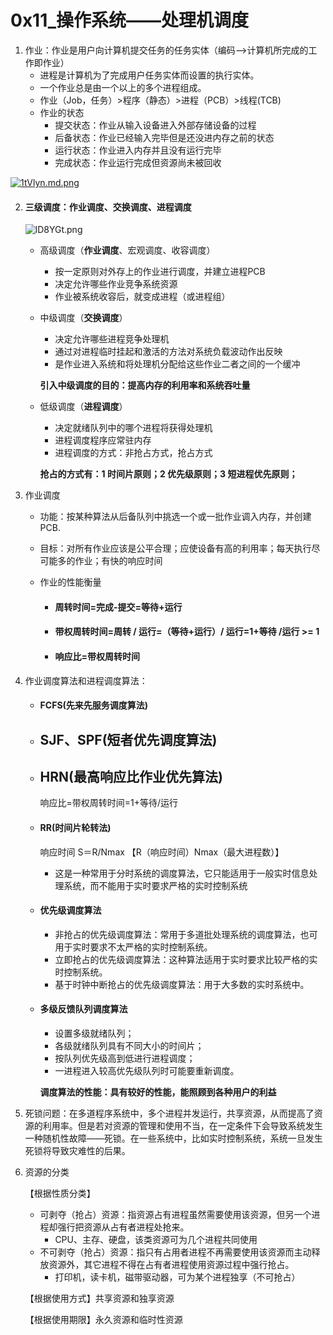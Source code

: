 # 0x11_操作系统——处理机调度

1. 作业：作业是用户向计算机提交任务的任务实体（编码—>计算机所完成的工作即作业）
   - 进程是计算机为了完成用户任务实体而设置的执行实体。
   - 一个作业总是由一个以上的多个进程组成。
   - 作业（Job，任务）>程序（静态）>进程（PCB）>线程(TCB)
   - 作业的状态
     - 提交状态：作业从输入设备进入外部存储设备的过程
     - 后备状态：作业已经输入完毕但是还没进内存之前的状态
     - 运行状态：作业进入内存并且没有运行完毕
     - 完成状态：作业运行完成但资源尚未被回收

[![1tVlyn.md.png](https://s2.ax1x.com/2020/02/02/1tVlyn.md.png)](https://imgchr.com/i/1tVlyn)

2. #### 三级调度：作业调度、交换调度、进程调度

   ![lD8YGt.png](https://s2.ax1x.com/2020/01/05/lD8YGt.png)

   - 高级调度（**作业调度**、宏观调度、收容调度）

     - 按一定原则对外存上的作业进行调度，并建立进程PCB
     - 决定允许哪些作业竞争系统资源
     - 作业被系统收容后，就变成进程（或进程组）

   - 中级调度（**交换调度**）

     - 决定允许哪些进程竞争处理机
     - 通过对进程临时挂起和激活的方法对系统负载波动作出反映
     - 是作业进入系统和将处理机分配给这些作业二者之间的一个缓冲

     **引入中级调度的目的：提高内存的利用率和系统吞吐量**

   - 低级调度（**进程调度**）

     - 决定就绪队列中的哪个进程将获得处理机
     - 进程调度程序应常驻内存
     - 进程调度的方式：非抢占方式，抢占方式

     **抢占的方式有：1 时间片原则；2 优先级原则；3 短进程优先原则；**

3. 作业调度

   - 功能：按某种算法从后备队列中挑选一个或一批作业调入内存，并创建PCB.

   - 目标：对所有作业应该是公平合理；应使设备有高的利用率；每天执行尽可能多的作业；有快的响应时间

   - 作业的性能衡量

     - #### 周转时间=完成-提交=等待+运行

     - #### 带权周转时间=周转 / 运行=（等待+运行）/ 运行=1+等待 /运行 >= 1

     - #### 响应比=带权周转时间

4. 作业调度算法和进程调度算法：

   - #### FCFS(先来先服务调度算法)

   - ## SJF、SPF(短者优先调度算法)

   - ## HRN(最高响应比作业优先算法)

     响应比=带权周转时间=1+等待/运行

   - #### RR(时间片轮转法)

     响应时间  S＝R/Nmax    【R（响应时间）Nmax（最大进程数）】

     - 这是一种常用于分时系统的调度算法，它只能适用于一般实时信息处理系统，而不能用于实时要求严格的实时控制系统

   - #### 优先级调度算法

     - 非抢占的优先级调度算法：常用于多道批处理系统的调度算法，也可用于实时要求不太严格的实时控制系统。
     - 立即抢占的优先级调度算法：这种算法适用于实时要求比较严格的实时控制系统。
     - 基于时钟中断抢占的优先级调度算法：用于大多数的实时系统中。 

   - #### 多级反馈队列调度算法

     - 设置多级就绪队列；
     - 各级就绪队列具有不同大小的时间片；
     - 按队列优先级高到低进行进程调度；
     - 一进程进入较高优先级队列时可能要重新调度。

     **调度算法的性能：具有较好的性能，能照顾到各种用户的利益**

5. 死锁问题：在多道程序系统中，多个进程并发运行，共享资源，从而提高了资源的利用率。但是若对资源的管理和使用不当，在一定条件下会导致系统发生一种随机性故障――死锁。在一些系统中，比如实时控制系统，系统一旦发生死锁将导致灾难性的后果。

6. 资源的分类

   【根据性质分类】

   - 可剥夺（抢占）资源：指资源占有进程虽然需要使用该资源，但另一个进程却强行把资源从占有者进程处抢来。
     - CPU、主存、硬盘，该类资源可为几个进程共同使用
   - 不可剥夺（抢占）资源：指只有占用者进程不再需要使用该资源而主动释放资源外，其它进程不得在占有者进程使用资源过程中强行抢占。
     - 打印机，读卡机，磁带驱动器，可为某个进程独享（不可抢占）

   【根据使用方式】共享资源和独享资源

   【根据使用期限】永久资源和临时性资源